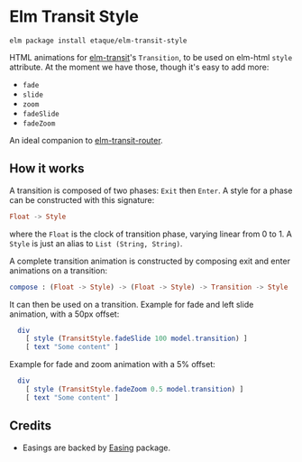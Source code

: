 # Elm Transit Style

    elm package install etaque/elm-transit-style

HTML animations for [elm-transit](http://package.elm-lang.org/packages/etaque/elm-transit/latest)'s `Transition`, to be used on elm-html `style` attribute. At the moment we have those, though it's easy to add more:

* `fade`
* `slide`
* `zoom`
* `fadeSlide`
* `fadeZoom`

An ideal companion to [elm-transit-router](http://package.elm-lang.org/packages/etaque/elm-transit-router/latest).

## How it works

A transition is composed of two phases: `Exit` then `Enter`. A style for a phase can be constructed with this signature:

```elm
Float -> Style
```

where the `Float` is the clock of transition phase, varying linear from 0 to 1. A `Style` is just an alias to `List (String, String)`.

A complete transition animation is constructed by composing exit and enter animations on a transition:

```elm
compose : (Float -> Style) -> (Float -> Style) -> Transition -> Style
```

It can then be used on a transition. Example for fade and left slide animation, with a 50px offset:

```elm
  div
    [ style (TransitStyle.fadeSlide 100 model.transition) ]
    [ text "Some content" ]
```

Example for fade and zoom animation with a 5% offset:
```elm
  div
    [ style (TransitStyle.fadeZoom 0.5 model.transition) ]
    [ text "Some content" ]
```

## Credits

* Easings are backed by [Easing](http://package.elm-lang.org/packages/Dandandan/Easing/latest) package.
